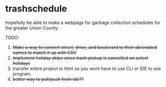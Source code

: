 # trashschedule
Hopefully be able to make a webpage for garbage collection schedules for the greater Union County.

TODO:
  1) ~~Make a way to convert street, drive, and boulevard to their abreviated names to match it up with CSV~~
  2) ~~Implement holiday skips since trash pickup is cancelled on select holidays~~
  3) transfer entire project to html so you wont have to use CLI or IDE to use program.
  4) ~~better way to pull/push from ide??~~
